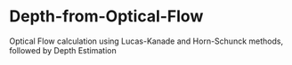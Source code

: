 # Depth-from-Optical-Flow
Optical Flow calculation using Lucas-Kanade and Horn-Schunck methods, followed by Depth Estimation
